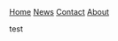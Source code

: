 <!DOCTYPE html>
  <head>
  <title>Cerylune</title>
  <link href="style.css" rel="stylesheet" type="text/css">
  </head>
  
  <body>

<div class="topnav">
  <a class="active" href="#home">Home</a>
  <a href="#news">News</a>
  <a href="#contact">Contact</a>
  <a href="#about">About</a>
</div>

  test
</body>
</html>
